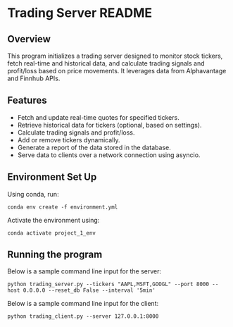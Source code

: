 # Trading Server README

## Overview

This program initializes a trading server designed to monitor stock tickers, fetch real-time and historical data, and calculate trading signals and profit/loss based on price movements. It leverages data from Alphavantage and Finnhub APIs.

## Features

- Fetch and update real-time quotes for specified tickers.
- Retrieve historical data for tickers (optional, based on settings).
- Calculate trading signals and profit/loss.
- Add or remove tickers dynamically.
- Generate a report of the data stored in the database.
- Serve data to clients over a network connection using asyncio.

## Environment Set Up
Using conda, run:

` conda env create -f environment.yml `

Activate the environment using:

` conda activate project_1_env `

## Running the program
Below is a sample command line input for the server:

`
python trading_server.py --tickers "AAPL,MSFT,GOOGL" --port 8000 --host 0.0.0.0 --reset_db False --interval '5min'
`

Below is a sample command line input for the client:

`
python trading_client.py --server 127.0.0.1:8000
`
